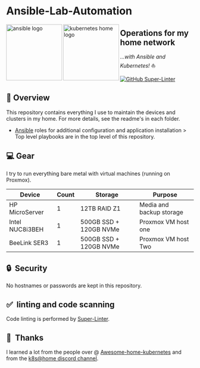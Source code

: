 # Ansible-Lab-Automation
 <p align="left">
   <img src="https://i.imgur.com/4l9bHvG.png" alt="ansible logo" width="150" align="left" />
   <img src="https://i.imgur.com/EXNTJnA.png" alt="kubernetes home logo" width="150" align="left" />
</p>

## Operations for my home network
_...with Ansible and Kubernetes!_ :sailboat:

[![GitHub Super-Linter](https://github.com/John-Limb/Ansible-Lab-Automation/workflows/Lint%20Code%20Base/badge.svg)](https://github.com/marketplace/actions/super-linter)

## :closed_book: Overview
This repository contains everything I use to maintain the devices and clusters in my home. For more
details, see the readme's in each folder.
* [Ansible](roles/) roles for additional configuration and application installation > Top level playbooks are in the top level of this repository.

## :computer: Gear  
I try to run everything bare metal with virtual machines (running on Proxmox).

| Device                  | Count | Storage                  | Purpose                                      |
|-------------------------|-------|--------------------------|----------------------------------------------|
| HP MicroServer          | 1     | 12TB RAID Z1             | Media and backup storage                     |
| Intel NUC8i3BEH         | 1     | 500GB SSD + 120GB NVMe   | Proxmox VM host one                          |
| BeeLink SER3            | 1     | 500GB SSD + 120GB NVMe   | Proxmox VM host Two                          |

## :lock:&nbsp; Security
No hostnames or passwords are kept in this repository.
## :white_check_mark:&nbsp; linting and code scanning
Code linting is performed by [Super-Linter](https://github.com/github/super-linter).
## :handshake:&nbsp; Thanks
I learned a lot from the people over @ 
[Awesome-home-kubernetes](https://github.com/k8s-at-home/awesome-home-kubernetes)
and from the [k8s@home discord channel](https://discord.gg/DNCynrJ).